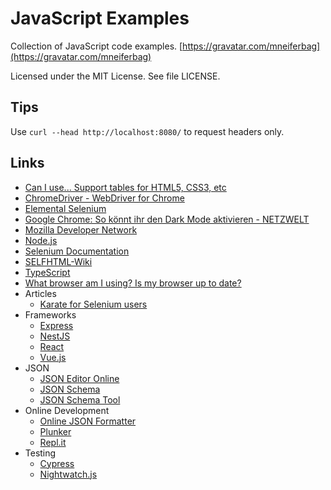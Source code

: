 # JavaScript Examples

Collection of JavaScript code examples. [https://gravatar.com/mneiferbag](https://gravatar.com/mneiferbag)

Licensed under the MIT License. See file LICENSE.

## Tips

Use `curl --head http://localhost:8080/` to request headers only.

## Links

* [Can I use... Support tables for HTML5, CSS3, etc](https://caniuse.com/ "Can I use... Support tables for HTML5, CSS3, etc")
* [ChromeDriver - WebDriver for Chrome](https://sites.google.com/a/chromium.org/chromedriver/ "ChromeDriver - WebDriver for Chrome")
* [Elemental Selenium](https://elementalselenium.com/ "Elemental Selenium")
* [Google Chrome: So könnt ihr den Dark Mode aktivieren - NETZWELT](https://www.netzwelt.de/tutorial/170769-google-chrome-so-dark-mode-aktivieren.html "Google Chrome: So könnt ihr den Dark Mode aktivieren - NETZWELT")
* [Mozilla Developer Network](https://developer.mozilla.org/ "Mozilla Developer Network")
* [Node.js](https://nodejs.org/ "Node.js")
* [Selenium Documentation](https://www.selenium.dev/documentation/en/ "Selenium Documentation")
* [SELFHTML-Wiki](https://wiki.selfhtml.org/wiki/Startseite "SELFHTML-Wiki")
* [TypeScript](https://www.typescriptlang.org/ "TypeScript")
* [What browser am I using? Is my browser up to date?](https://www.whatismybrowser.com/ "What browser am I using? Is my browser up to date?")
* Articles
   * [Karate for Selenium users](https://medium.com/@mneiferbag/karate-for-selenium-users-875a165823ee)
* Frameworks
   * [Express](https://expressjs.com/ "Express")
   * [NestJS](https://nestjs.com/ "NestJS")
   * [React](https://reactjs.org/ "React")
   * [Vue.js](https://vuejs.org/ "Vue.js")
* JSON
   * [JSON Editor Online](https://jsoneditoronline.org/ "JSON Editor Online")
   * [JSON Schema](http://json-schema.org/ "JSON Schema")
   * [JSON Schema Tool](https://jsonschema.net/ "JSON Schema Tool")
* Online Development
   * [Online JSON Formatter](https://jsonformatter.org/ "Best JSON Formatter and JSON Validator: Online JSON Formatter")
   * [Plunker](https://plnkr.co/)
   * [Repl.it](https://repl.it/)
* Testing
   * [Cypress](https://www.cypress.io/ "Cypress")
   * [Nightwatch.js](https://nightwatchjs.org/ "Nightwatch.js")


